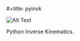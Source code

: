 #+title: pyinvk

![Alt Text](https://raw.githubusercontent.com/cmower/pyinvk/master/fig8.gif)

Python Inverse Kinematics.
